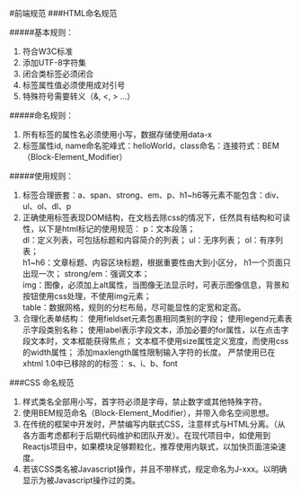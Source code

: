 #前端规范
###HTML命名规范

#####基本规则：
1.	符合W3C标准
2.	添加UTF-8字符集 <meta charset="utf-8" />
3.	闭合类标签必须闭合
4.	标签属性值必须使用成对引号
5.	特殊符号需要转义（&, <, > …）

#####命名规则：
1.	所有标签的属性名必须使用小写，数据存储使用data-x
2.	标签属性id, name命名驼峰式：helloWorld，class命名：连接符式：BEM（Block-Element_Modifier）

#####使用规则：
1.	标签合理嵌套：a、span、strong、em、p、h1~h6等元素不能包含：div、ul、ol、dl、p
2.	正确使用标签表现DOM结构，在文档去除css的情况下，任然具有结构和可读性，以下是html标记的使用规范： 
p：文本段落；  
dl：定义列表，可包括标题和内容简介的列表； 
ul：无序列表； 
ol：有序列表；  
h1~h6：文章标题、内容区块标题，根据重要性由大到小区分，
h1一个页面只出现一次； 
strong/em：强调文本；  
img：图像，必须加上alt属性，当图像无法显示时，可表示图像信息，背景和按钮使用css处理，不使用img元素；  
table：数据网格，规则的分栏布局，尽可能显性的定宽和定高。 
3.	合理化表单结构：
使用fieldset元素包裹相同类别的字段；
使用legend元素表示字段类别名称；
使用label表示字段文本，添加必要的for属性，以在点击字段文本时，文本框能获得焦点； 
文本框不使用size属性定义宽度，而使用css的width属性；
添加maxlength属性限制输入字符的长度。
严禁使用已在xhtml 1.0中已移除的的标签：  s、i、b、font

###CSS 命名规范
1.	样式类名全部用小写，首字符必须是字母，禁止数字或其他特殊字符。
2.	使用BEM规范命名（Block-Element_Modifier），并带入命名空间思想。
3.	在传统的框架中开发时，严禁编写内联式CSS，注意样式与HTML分离。（从各方面考虑都利于后期代码维护和团队开发）。在现代项目中，如使用到Reactjs项目中，如果模块足够颗粒化，推荐使用内联式，以加快页面渲染速度。
4.	若该CSS类名被Javascript操作，并且不带样式，规定命名为J-xxx。以明确显示为被Javascript操作过的类。
